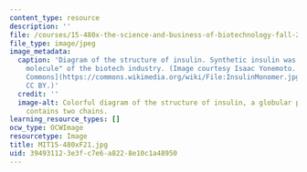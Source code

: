 ```yaml
---
content_type: resource
description: ''
file: /courses/15-480x-the-science-and-business-of-biotechnology-fall-2021/394931123e3fc7e6a8228e10c1a48950_MIT15-480xF21.jpg
file_type: image/jpeg
image_metadata:
  caption: 'Diagram of the structure of insulin. Synthetic insulin was the first "golden
    molecule" of the biotech industry. (Image courtesy Isaac Yonemoto. Source: [Wikimedia
    Commons](https://commons.wikimedia.org/wiki/File:InsulinMonomer.jpg). Licence:
    CC BY.)'
  credit: ''
  image-alt: Colorful diagram of the structure of insulin, a globular protein that
    contains two chains.
learning_resource_types: []
ocw_type: OCWImage
resourcetype: Image
title: MIT15-480xF21.jpg
uid: 39493112-3e3f-c7e6-a822-8e10c1a48950
---
```

